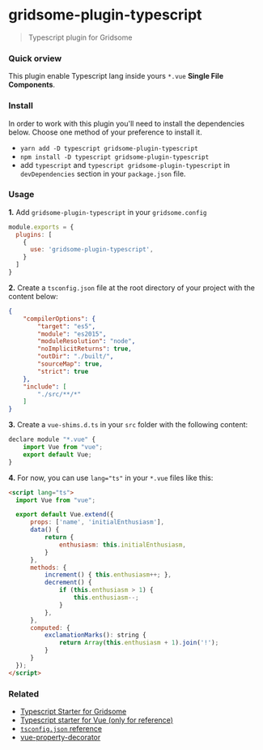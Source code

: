 # gridsome-plugin-typescript

> Typescript plugin for Gridsome

### Quick orview

This plugin enable Typescript lang inside yours `*.vue` **Single File Components**.

### Install

In order to work with this plugin you'll need to install the dependencies below. Choose one method of your preference to install it.

* `yarn add -D typescript gridsome-plugin-typescript`
* `npm install -D typescript gridsome-plugin-typescript`
* add `typescript` and `typescript gridsome-plugin-typescript` in `devDependencies` section in your `package.json` file.

### Usage

**1.** Add `gridsome-plugin-typescript` in your `gridsome.config`

```javascript
module.exports = {
  plugins: [
    {
      use: 'gridsome-plugin-typescript',
    }
  ]
}
```

**2.** Create a `tsconfig.json` file at the root directory of your project with the content below:

```json
{
    "compilerOptions": {
        "target": "es5",
        "module": "es2015",
        "moduleResolution": "node",
        "noImplicitReturns": true,
        "outDir": "./built/",
        "sourceMap": true,
        "strict": true
    },
    "include": [
        "./src/**/*"
    ]
}
```

**3.** Create a `vue-shims.d.ts` in your `src` folder with the following content:

```javascript
declare module "*.vue" {
    import Vue from "vue";
    export default Vue;
}
```

**4.** For now, you can use `lang="ts"` in your `*.vue` files like this:

```html
<script lang="ts">
  import Vue from "vue";

  export default Vue.extend({
      props: ['name', 'initialEnthusiasm'],
      data() {
          return {
              enthusiasm: this.initialEnthusiasm,
          }
      },
      methods: {
          increment() { this.enthusiasm++; },
          decrement() {
              if (this.enthusiasm > 1) {
                  this.enthusiasm--;
              }
          },
      },
      computed: {
          exclamationMarks(): string {
              return Array(this.enthusiasm + 1).join('!');
          }
      }
  });
</script>
```

### Related

* [Typescript Starter for Gridsome](https://github.com/cleitonper/gridsome-starter-typescript#readme)
* [Typescript starter for Vue (only for reference)](https://github.com/Microsoft/TypeScript-Vue-Starter)
* [`tsconfig.json` reference](https://www.typescriptlang.org/docs/handbook/tsconfig-json.html)
* [vue-property-decorator](https://github.com/kaorun343/vue-property-decorator#readme)
